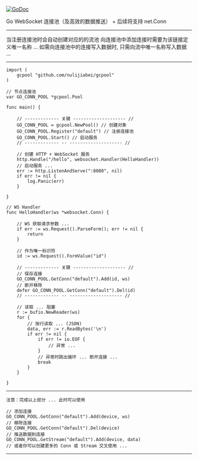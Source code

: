 <a href="https://godoc.org/github.com/nulijiabei/gcpool"><img src="https://godoc.org/github.com/nulijiabei/gcpool?status.svg" alt="GoDoc"></a>

Go WebSocket 连接池（及高效的数据推送） + 后续将支持 net.Conn

-------------

当注册连接池时会自动创建对应的的流池
向连接池中添加连接时需要为该链接定义唯一名称 ... 
如需向连接池中的连接写入数据时, 只需向流中唯一名称写入数据 ...

-------------

	import (
		gcpool "github.com/nulijiabei/gcpool"
	)

	// 节点连接池
	var GO_CONN_POOL *gcpool.Pool
	
	func main() {
		
		// ------------- 关键 -------------------- // 
		GO_CONN_POOL = gcpool.NewPool() // 创建对象
		GO_CONN_POOL.Register("default") // 注册连接池
		GO_CONN_POOL.Start() // 启动服务
		// ------------- -- -------------------- // 
		
		// 创建 HTTP + WebSocket 服务
		http.Handle("/hello", websocket.Handler(HelloHandler))
		// 启动服务 ...
		err := http.ListenAndServe(":8080", nil)
		if err != nil {
			log.Panic(err)
		}
		
	}
	
	// WS Handler
	func HelloHandler(ws *websocket.Conn) {
		
		// WS 获取请求参数 ... 
		if err := ws.Request().ParseForm(); err != nil {
			return
		}
	
		// 作为唯一标识符
		id := ws.Request().FormValue("id")
		
		// ------------- 关键 -------------------- // 
		// 保存连接
		GO_CONN_POOL.GetConn("default").Add(id, ws)
		// 断开移除
		defer GO_CONN_POOL.GetConn("default").Del(id)
		// ------------- -- -------------------- // 
					
		// 读取 ... 阻塞
		r := bufio.NewReader(ws)
		for {
			// 按行读取 ... (JSON)
			data, err := r.ReadBytes('\n')
			if err != nil {
				if err != io.EOF {
					// 异常 ...
				}
				// 异常时跳出循环 ... 断开连接 ...
				break
			}
		}
		
	}

---


	注意：完成以上部分 ... 此时可以使用 
	
	// 添加连接
	GO_CONN_POOL.GetConn("default").Add(device, ws)
	// 移除连接
	GO_CONN_POOL.GetConn("default").Del(device)
	// 推送数据到连接
	GO_CONN_POOL.GetStream("default").Add(device, data)
	// 或者你可以创建更多的 Conn 或 Stream 交叉使用 ...
	
---
